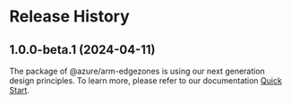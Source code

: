 # Release History
    
## 1.0.0-beta.1 (2024-04-11)

The package of @azure/arm-edgezones is using our next generation design principles. To learn more, please refer to our documentation [Quick Start](https://aka.ms/azsdk/js/mgmt/quickstart ).
